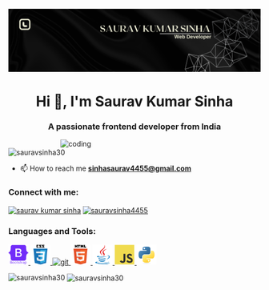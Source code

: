 ![logo](https://github.com/SauravSinha30/SauravSinha30/blob/main/Black%20and%20Gray%20Minimalist%20LinkedIn%20Banner.png)
<h1 align="center">Hi 👋, I'm Saurav Kumar Sinha</h1>
<h3 align="center">A passionate frontend developer from India</h3>

<img align="right" alt="coding" width="400" src="https://user-images.githubusercontent.com/55389276/140866485-8fb1c876-9a8f-4d6a-98dc-08c4981eaf70.gif">

<p align="left"> <img src="https://komarev.com/ghpvc/?username=sauravsinha30&label=Profile%20views&color=0e75b6&style=flat" alt="sauravsinha30" /> </p>

- 📫 How to reach me **sinhasaurav4455@gmail.com**

<h3 align="left">Connect with me:</h3>
<p align="left">
<a href="https://linkedin.com/in/saurav kumar sinha" target="blank"><img align="center" src="https://raw.githubusercontent.com/rahuldkjain/github-profile-readme-generator/master/src/images/icons/Social/linked-in-alt.svg" alt="saurav kumar sinha" height="30" width="40" /></a>
<a href="https://www.leetcode.com/sauravsinha4455" target="blank"><img align="center" src="https://raw.githubusercontent.com/rahuldkjain/github-profile-readme-generator/master/src/images/icons/Social/leet-code.svg" alt="sauravsinha4455" height="30" width="40" /></a>
</p>

<h3 align="left">Languages and Tools:</h3>
<p align="left"> <a href="https://getbootstrap.com" target="_blank" rel="noreferrer"> <img src="https://raw.githubusercontent.com/devicons/devicon/master/icons/bootstrap/bootstrap-plain-wordmark.svg" alt="bootstrap" width="40" height="40"/> </a> <a href="https://www.w3schools.com/css/" target="_blank" rel="noreferrer"> <img src="https://raw.githubusercontent.com/devicons/devicon/master/icons/css3/css3-original-wordmark.svg" alt="css3" width="40" height="40"/> </a> <a href="https://git-scm.com/" target="_blank" rel="noreferrer"> <img src="https://www.vectorlogo.zone/logos/git-scm/git-scm-icon.svg" alt="git" width="40" height="40"/> </a> <a href="https://www.w3.org/html/" target="_blank" rel="noreferrer"> <img src="https://raw.githubusercontent.com/devicons/devicon/master/icons/html5/html5-original-wordmark.svg" alt="html5" width="40" height="40"/> </a> <a href="https://www.java.com" target="_blank" rel="noreferrer"> <img src="https://raw.githubusercontent.com/devicons/devicon/master/icons/java/java-original.svg" alt="java" width="40" height="40"/> </a> <a href="https://developer.mozilla.org/en-US/docs/Web/JavaScript" target="_blank" rel="noreferrer"> <img src="https://raw.githubusercontent.com/devicons/devicon/master/icons/javascript/javascript-original.svg" alt="javascript" width="40" height="40"/> </a> <a href="https://www.python.org" target="_blank" rel="noreferrer"> <img src="https://raw.githubusercontent.com/devicons/devicon/master/icons/python/python-original.svg" alt="python" width="40" height="40"/> </a> </p>

<p><img align="left" src="https://github-readme-stats.vercel.app/api/top-langs?username=sauravsinha30&show_icons=true&locale=en&layout=compact" alt="sauravsinha30" /></p>

<p>&nbsp;<img align="center" src="https://github-readme-stats.vercel.app/api?username=sauravsinha30&show_icons=true&locale=en" alt="sauravsinha30" /></p>

<!---<p><img align="center" src="https://github-readme-streak-stats.herokuapp.com/?user=sauravsinha30" alt="sauravsinha30"></p>-->
